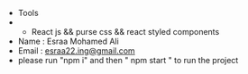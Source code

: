 
* Tools 
 * * React js && purse css && react styled components
*  Name : Esraa Mohamed Ali
*  Email : esraa22.ing@gmail.com
*  please run "npm i" and then " npm start " to run the project
